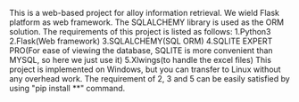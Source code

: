 This is a web-based project for alloy information retrieval. We wield Flask platform as web framework. The SQLALCHEMY library is used as the ORM solution. The requirements of this project is listed as follows:
1.Python3
2.Flask(Web framework)
3.SQLALCHEMY(SQL ORM)
4.SQLITE EXPERT PRO(For ease of viewing the database, SQLITE is more convenient than MYSQL, so here we just use it)
5.Xlwings(to handle the excel files)
This project is implemented on Windows, but you can transfer to Linux without any overhead work. The requirement of 2, 3 and 5 can be easily satisfied by using "pip install **" command.
